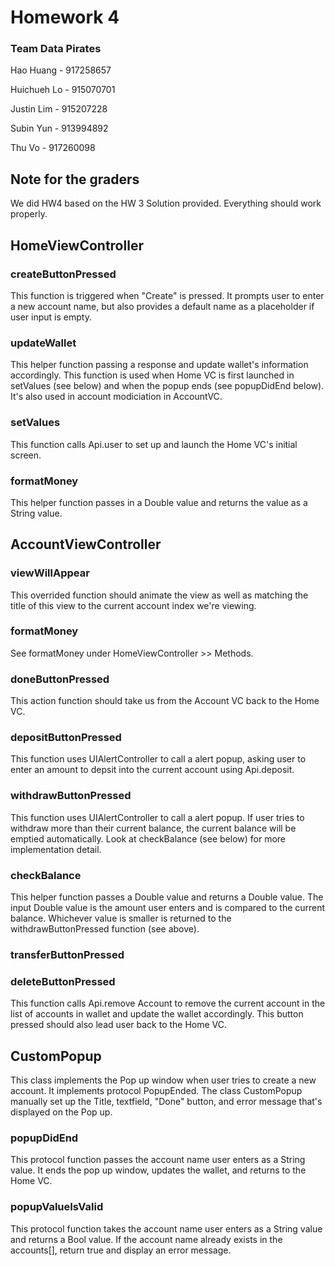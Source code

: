 # Homework 4

### Team Data Pirates
Hao Huang - 917258657

Huichueh Lo - 915070701

Justin Lim - 915207228

Subin Yun - 913994892

Thu Vo - 917260098


## Note for the graders
We did HW4 based on the HW 3 Solution provided. Everything should work properly.


## HomeViewController

### createButtonPressed
This function is triggered when "Create" is pressed. It prompts user to enter a new account name, but also provides a default name as a placeholder if user input is empty. 

### updateWallet
This helper function passing a response and update wallet's information accordingly. This function is used when Home VC is first launched in setValues (see below) and when the popup ends (see popupDidEnd below). It's also used in account modiciation in AccountVC.

### setValues
This function calls Api.user to set up and launch the Home VC's initial screen.

### formatMoney
This helper function passes in a Double value and returns the value as a String value.


## AccountViewController

### viewWillAppear
This overrided function should animate the view as well as matching the title of this view to the current account index we're viewing.

### formatMoney
See formatMoney under HomeViewController >> Methods.

### doneButtonPressed
This action function should take us from the Account VC back to the Home VC.

### depositButtonPressed
This function uses UIAlertController to call a alert popup, asking user to enter an amount to depsit into the current account using Api.deposit.

### withdrawButtonPressed
This function uses UIAlertController to call a alert popup. If user tries to withdraw more than their current balance, the current balance will be emptied automatically. Look at checkBalance (see below) for more implementation detail.

### checkBalance
This helper function passes a Double value and returns a Double value. The input Double value is the amount user enters and is compared to the current balance. Whichever value is smaller is returned to the withdrawButtonPressed function (see above).

### transferButtonPressed


### deleteButtonPressed
This function calls Api.remove Account to remove the current account in the list of accounts in wallet and update the wallet accordingly. This button pressed should also lead user back to the Home VC.


## CustomPopup
This class implements the Pop up window when user tries to create a new account. It implements protocol PopupEnded. The class CustomPopup manually set up the Title, textfield, "Done" button, and error message that's displayed on the Pop up. 

### popupDidEnd
This protocol function passes the account name user enters as a String value. It ends the pop up window, updates the wallet, and returns to the Home VC.

### popupValueIsValid
This protocol function takes the account name user enters as a String value and returns a Bool value. If the account name already exists in the accounts[], return true and display an error message.

